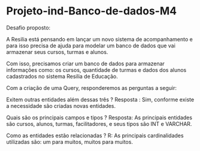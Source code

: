 # Projeto-ind-Banco-de-dados-M4

Desafio proposto:

A Resilia está pensando em lançar um novo sistema de acompanhamento e para isso precisa de ajuda para modelar um banco de dados que vai armazenar seus cursos, turmas e alunos.

Com isso, precisamos criar um banco de dados para armazenar informações como: os cursos, quantidade de turmas e dados dos alunos cadastrados no sistema Resilia de Educação.

Com a criação de uma Query, responderemos as perguntas a seguir:

Exitem outras entidades além dessas três ? 
Resposta : Sim, conforme existe a necessidade são criadas novas entidades.

Quais são os principais campos e tipos ?
Resposta: As principais entidades são cursos, alunos, turmas, facilitadores, e seus tipos são INT e VARCHAR.

Como as entidades estão relacionadas ? 
R: As principais cardinalidades utilizadas são: um para muitos, muitos para muitos.
